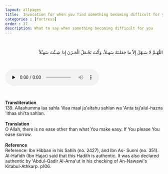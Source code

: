 ```yaml
---
layout: allpages
title:  Invocation for when you find something becoming difficult for you
categories : [fortress]
order : 37
description: What to say when something becoming difficult for you
---
```

&nbsp;
<div class="arabictext" dir="RTL">

اللّهُـمَّ لا سَـهْلَ إِلاّ ما جَعَلـتَهُ سَهـلاً، وَأَنْتَ تَجْـعَلُ الْحَـزَنَ إِذا شِـئْتَ سَهـْلاً

</div>

&nbsp;


<audio controls  preload="none">
  <source src="{{ site.baseurl }}/audio/fortress/139.mp3" type="audio/mpeg">
Your browser does not support the audio element.
</audio>

&nbsp;

<div class="duaextra" tabindex="0"> <div onclick = "void(0)"><strong>Transliteration</strong></div> <div class="extra">
139. Allaahumma laa sahla 'illaa maal ja'altahu sahlan wa 'Anta taj'alul-hazna 'ithaa shi'ta sahlan.

</div> </div> &nbsp; <div class="duaextra" tabindex="0"> <div onclick = "void(0)"><strong>Translation</strong></div> <div class="extra">
O Allah, there is no ease other than what You make easy. If You please You ease sorrow.

</div> </div> &nbsp; <div class="duaextra" tabindex="0"> <div onclick = "void(0)"><strong>Reference</strong></div> <div class="extra">
Reference: Ibn Hibban in his Sahih (no. 2427), and Ibn As- Sunni (no. 351). Al-Hafidh (Ibn Hajar) said that this Hadith is authentic. It was also declared authentic by 'Abdul-Qadir Al-Arna'ut in his checking of An-Nawawi's Kitabul-Athkarp. p106.

</div> </div>